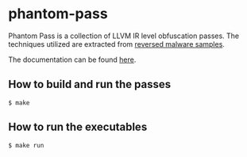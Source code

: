 # phantom-pass

Phantom Pass is a collection of LLVM IR level obfuscation passes. The techniques utilized are extracted from [reversed malware samples](https://shadowshell.io/).

The documentation can be found [here](https://shadowshell.io/phantom-pass/).

## How to build and run the passes

```
$ make
```

## How to run the executables

```
$ make run
```
